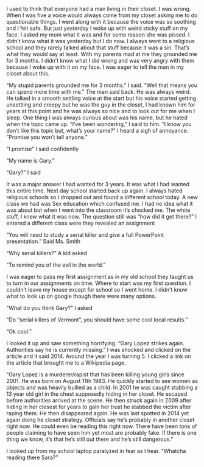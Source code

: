 I used to think that everyone had a man living in their closet. I was wrong. When I was five a voice would always come from my closet asking me to do questionable things. I went along with it because the voice was so soothing and I felt safe. But just yesterday I woke up with weird sticky stuff on my face. I asked my mom what it was and for some reason she was pissed. I didn’t know what it was yesterday but I do now. I always went to a religious school and they rarely talked about that stuff because it was a sin. That’s what they would say at least. With my parents mad at me they grounded me for 3 months. I didn’t know what I did wrong and was very angry with them because I woke up with it on my face. I was eager to tell the man in my closet about this.


“My stupid parents grounded me for 3 months.” I said. “Well that means you can spend more time with me.” The man said back. He was always weird. He talked in a smooth settling voice at the start but his voice started getting unsettling and creepy but he was the guy in the closet, I had known him for years at this point and he was always so nice and to look out for me when I sleep. One thing I was always curious about was his name, but he hated when the topic came up. “I’ve been wondering,” I said to him. “I know you don’t like this topic but, what’s your name?” I heard a sigh of annoyance.
“Promise you won’t tell anyone.”

“I promise” I said confidently 

“My name is Gary.”

“Gary?” I said

It was a major answer I had wanted for 3 years. It was what I had wanted this entire time. Next day school started back up again. I always hated religious schools so I dropped out and found a different school today. A new class we had was Sex education which confused me. I had no idea what it was about but when I went into the classroom it’s chocked me. The white stuff, I knew what it was now. The question still was “how did it get there?” I entered a different class were they revealed an assignment 

“You will need to study a serial killer and give a full PowerPoint presentation.” Said Ms. Smith

“Why serial killers?” A kid asked

“To remind you of the evil in the world.”

I was eager to pass my first assignment as in my old school they taught us to turn in our assignments on time. Where to start was my first question. I couldn’t leave my house except for school so I went home. I didn’t know what to look up on google though there were many options.

“What do you think Gary?” I asked

“Do “serial killers of Vermont”, you should have some cool local results.” 

“Ok cool.” 

I looked it up and saw something horrifying. “Gary Lopez strikes again. Authorities say he is currently missing.”
I was shocked and clicked on the article and it said 2014. Around the year I was turning 5. I clicked a link on the article that brought me to a Wikipedia page.


“Gary Lopez is a murderer/rapist that has been killing young girls since 2001. He was born on August 11th 1983. He quickly started to see women as objects and was heavily bullied as a child. In 2001 he was caught stabbing a 13 year old girl in the chest supposedly hiding in her closet. He escaped before authorities arrived at the scene. He then struck again in 2009 after hiding in her closest for years to gain her trust he stabbed the victim after raping them. He then disappeared again. He was last spotted in 2014 yet again doing he closet strategy. Officials say he’s probably in another closet right now. He could even be reading this right now. There have been tons of people claiming to have seen him yet most are probably fake. If there is one thing we know, it’s that he’s still out there and he’s still dangerous.” 

I looked up from my school laptop paralyzed in fear as I hear. “Whatcha reading there Sara?”